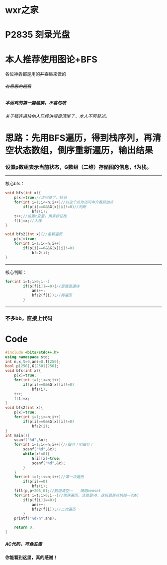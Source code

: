 # wxr之家

# P2835 刻录光盘
# 本人推荐使用图论+BFS
各位神犇都是用的~~并查集~~来做的
###### ~~有意思的题目~~

##### ~~本弱鸡的第一篇题解，不喜勿喷~~

 _关于强连通块他人已经讲得很清晰了，本人不再赘述。_ 
# 思路：先用BFS遍历，得到栈序列，再清空状态数组，倒序重新遍历，输出结果
### 设置p数组表示当前状态，G数组（二维）存储图的信息，f为栈。



------------
核心bfs：
```cpp
void bfs(int x){
    p[x]=true;//访问过了，标记
    for(int i=1;i<=n;i++)//以这个点为访问中介看其他点
        if(p[i]==0&&G[x][i]!=0)//判断
            bfs(i);
    t++;//设置t变量，用来标记栈
    f[t]=x;//入栈
}
```
```cpp
void bfs2(int x){//重新遍历
    p[x]=true;
    for(int i=1;i<=n;i++)
        if(p[i]==0&&G[x][i]!=0)
            bfs2(i);
}
```


------------
核心判断：
```cpp
for(int i=t;i>0;i--)
        if(p[f[i]]==0){//是强连通块
            ans++;
            bfs2(f[i]);//再遍历
        }
```


------------
### 不多bb，直接上代码
# Code
```cpp
#include <bits/stdc++.h>
using namespace std;
int n,x,t=0,ans=0,f[250];
bool p[250],G[250][250];
void bfs(int x){
    p[x]=true;
    for(int i=1;i<=n;i++)
        if(p[i]==0&&G[x][i]!=0)
            bfs(i);
    t++;
    f[t]=x;
}
void bfs2(int x){
    p[x]=true;
    for(int i=1;i<=n;i++)
        if(p[i]==0&&G[x][i]!=0)
            bfs2(i);
}
int main(){
    scanf("%d",&n);
    for(int i=1;i<=n;i++){//细节！叩细节！
        scanf("%d",&x);
        while(x!=0){
            G[i][x]=true;
            scanf("%d",&x);
        }
    }
    for(int i=1;i<=n;i++)//第一次遍历
        if(p[i]==0)
            bfs(i);
    fill(p,p+205,0);//数组清空~~   慎用memset 
    for(int i=t;i>0;i--)//倒序遍历，注意是>0，这玩意差点坑掉一次AC
        if(p[f[i]]==0){
            ans++;
            bfs2(f[i]);//二次遍历
        }
    printf("%d\n",ans);

    return 0;
}
```
##### AC代码，可食~~五~~毒
#### 你能看到这里，真的感谢！
